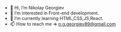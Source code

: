 - 👋 Hi, I’m Nikolay Georgiev
- 👀 I’m interested in Front-end development.
- 🌱 I’m currently learning HTML,CSS,JS,React.
- 📫 How to reach me => n.g.georgiev89@gmail.com

<!---
n1dll/n1dll is a ✨ special ✨ repository because its `README.md` (this file) appears on your GitHub profile.
You can click the Preview link to take a look at your changes.
--->
